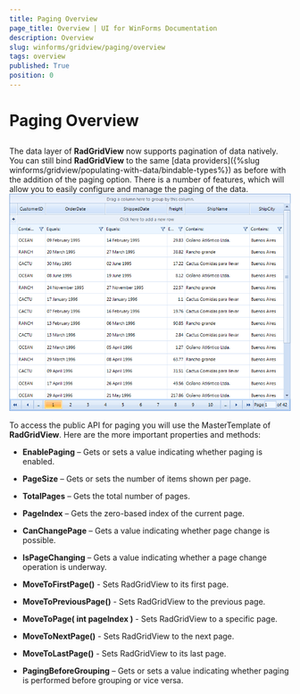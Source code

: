```yaml
---
title: Paging Overview
page_title: Overview | UI for WinForms Documentation
description: Overview
slug: winforms/gridview/paging/overview
tags: overview
published: True
position: 0
---
```


# Paging Overview



## 

The data layer of __RadGridView__ now supports pagination of data natively. You can still bind __RadGridView__
          to the same [data providers]({%slug winforms/gridview/populating-with-data/bindable-types%}) as before with the
          addition of the paging option. There is a number of features, which will allow you to easily configure and manage the paging of the data.
        ![gridview-paging-overview 001](images/gridview-paging-overview001.png)

To access the public API for paging you will use the MasterTemplate of __RadGridView__. Here are the more important properties and methods:
        

* __EnablePaging__ – Gets or sets a value indicating whether paging is enabled.
            

* __PageSize__ – Gets or sets the number of items shown per page.
            

* __TotalPages__ – Gets the total number of pages.
            

* __PageIndex__ – Gets the zero-based index of the current page.
            

* __CanChangePage__ – Gets a value indicating whether page change is possible.
            

* __IsPageChanging__ – Gets a value indicating whether a page change operation is underway.
            

* __MoveToFirstPage()__ - Sets RadGridView to its first page.
            

* __MoveToPreviousPage()__ - Sets RadGridView to the previous page.
            

* __MoveToPage( int pageIndex )__ - Sets RadGridView to a specific page.
            

* __MoveToNextPage()__ - Sets RadGridView to the next page.
            

* __MoveToLastPage()__ - Sets RadGridView to its last page.
            

* __PagingBeforeGrouping__ – Gets or sets a value indicating whether paging is performed before grouping or vice versa.
            
